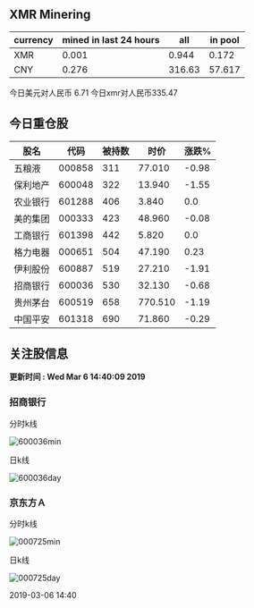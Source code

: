 ## XMR Minering

|currency|mined in last 24 hours|all|in pool|
|---|---|---|---|
|XMR|0.001|0.944|0.172|
|CNY|0.276|316.63|57.617|

今日美元对人民币 6.71	今日xmr对人民币335.47


## 今日重仓股 

|股名|代码|被持数|时价|涨跌%|
|---|---|---|---|---|
|五粮液|000858|311|77.010|-0.98|
|保利地产|600048|322|13.940|-1.55|
|农业银行|601288|406|3.840|0.0|
|美的集团|000333|423|48.960|-0.08|
|工商银行|601398|442|5.820|0.0|
|格力电器|000651|504|47.190|0.23|
|伊利股份|600887|519|27.210|-1.91|
|招商银行|600036|530|32.130|-0.68|
|贵州茅台|600519|658|770.510|-1.19|
|中国平安|601318|690|71.860|-0.29|

## 关注股信息
**更新时间 : Wed Mar  6 14:40:09 2019**
### 招商银行 
分时k线

![600036min](http://image.sinajs.cn/newchart/min/n/sh600036.gif)

日k线

![600036day](http://image.sinajs.cn/newchart/daily/n/sh600036.gif)

### 京东方Ａ 
分时k线

![000725min](http://image.sinajs.cn/newchart/min/n/sz000725.gif)

日k线

![000725day](http://image.sinajs.cn/newchart/daily/n/sz000725.gif)

2019-03-06 14:40